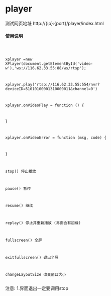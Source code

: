 # player

测试网页地址
http://{ip}:{port}/player/index.html

#### 使用说明
<code>
    
xplayer =new XPlayer(document.getElementById('video-w'),'ws://116.62.33.55:88/ws/rtsp');
    
xplayer.play('rtsp://116.62.33.55:554/nvr?deviceID=51010100001310000011&channel=0')

xplayer.onVideoPlay = function () {
    
}

xplayer.onVideoError = function (msg, code) {
    
}

stop() 停止播放

pause() 暂停

resume() 继续

replay() 停止并重新播放 (界面会有加载)

fullscreen() 全屏

exitfullscreen() 退出全屏

changeLayoutSize 改变窗口大小

</code>
注意: 1.界面退出一定要调用stop




